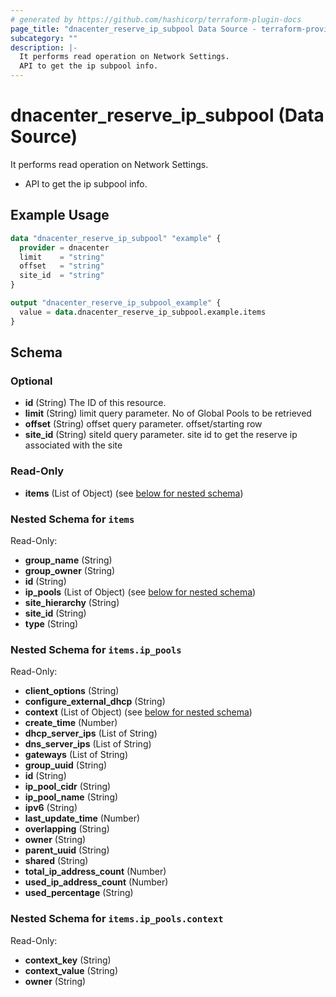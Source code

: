 ```yaml
---
# generated by https://github.com/hashicorp/terraform-plugin-docs
page_title: "dnacenter_reserve_ip_subpool Data Source - terraform-provider-dnacenter"
subcategory: ""
description: |-
  It performs read operation on Network Settings.
  API to get the ip subpool info.
---
```


# dnacenter_reserve_ip_subpool (Data Source)

It performs read operation on Network Settings.

- API to get the ip subpool info.

## Example Usage

```terraform
data "dnacenter_reserve_ip_subpool" "example" {
  provider = dnacenter
  limit    = "string"
  offset   = "string"
  site_id  = "string"
}

output "dnacenter_reserve_ip_subpool_example" {
  value = data.dnacenter_reserve_ip_subpool.example.items
}
```

<!-- schema generated by tfplugindocs -->
## Schema

### Optional

- **id** (String) The ID of this resource.
- **limit** (String) limit query parameter. No of Global Pools to be retrieved
- **offset** (String) offset query parameter. offset/starting row
- **site_id** (String) siteId query parameter. site id to get the reserve ip associated with the site

### Read-Only

- **items** (List of Object) (see [below for nested schema](#nestedatt--items))

<a id="nestedatt--items"></a>
### Nested Schema for `items`

Read-Only:

- **group_name** (String)
- **group_owner** (String)
- **id** (String)
- **ip_pools** (List of Object) (see [below for nested schema](#nestedobjatt--items--ip_pools))
- **site_hierarchy** (String)
- **site_id** (String)
- **type** (String)

<a id="nestedobjatt--items--ip_pools"></a>
### Nested Schema for `items.ip_pools`

Read-Only:

- **client_options** (String)
- **configure_external_dhcp** (String)
- **context** (List of Object) (see [below for nested schema](#nestedobjatt--items--ip_pools--context))
- **create_time** (Number)
- **dhcp_server_ips** (List of String)
- **dns_server_ips** (List of String)
- **gateways** (List of String)
- **group_uuid** (String)
- **id** (String)
- **ip_pool_cidr** (String)
- **ip_pool_name** (String)
- **ipv6** (String)
- **last_update_time** (Number)
- **overlapping** (String)
- **owner** (String)
- **parent_uuid** (String)
- **shared** (String)
- **total_ip_address_count** (Number)
- **used_ip_address_count** (Number)
- **used_percentage** (String)

<a id="nestedobjatt--items--ip_pools--context"></a>
### Nested Schema for `items.ip_pools.context`

Read-Only:

- **context_key** (String)
- **context_value** (String)
- **owner** (String)



